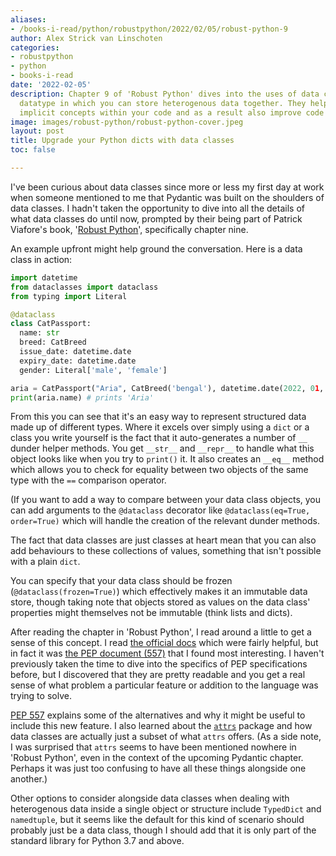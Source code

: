 ```yaml
---
aliases:
- /books-i-read/python/robustpython/2022/02/05/robust-python-9
author: Alex Strick van Linschoten
categories:
- robustpython
- python
- books-i-read
date: '2022-02-05'
description: Chapter 9 of 'Robust Python' dives into the uses of data classes, a user-defined
  datatype in which you can store heterogenous data together. They help formalise
  implicit concepts within your code and as a result also improve code readability.
image: images/robust-python/robust-python-cover.jpeg
layout: post
title: Upgrade your Python dicts with data classes
toc: false

---
```


I've been curious about data classes since more or less my first day at work when someone mentioned to me that Pydantic was built on the shoulders of data classes. I hadn't taken the opportunity to dive into all the details of what data classes do until now, prompted by their being part of Patrick Viafore's book, '[Robust Python](https://www.amazon.com/Robust-Python-Patrick-Viafore-ebook-dp-B09982C9FX/dp/B09982C9FX/ref=mt_other?_encoding=UTF8&me=&tag=soumet-20&qid=)', specifically chapter nine.

An example upfront might help ground the conversation. Here is a data class in action:

```python
import datetime
from dataclasses import dataclass
from typing import Literal

@dataclass
class CatPassport:
  name: str
  breed: CatBreed
  issue_date: datetime.date
  expiry_date: datetime.date
  gender: Literal['male', 'female']

aria = CatPassport("Aria", CatBreed('bengal'), datetime.date(2022, 01, 05), datetime.date(2025, 01, 04), 'female')
print(aria.name) # prints 'Aria'
```

From this you can see that it's an easy way to represent structured data made up of different types. Where it excels over simply using a `dict` or a class you write yourself is the fact that it auto-generates a number of `__` dunder helper methods. You get `__str__` and `__repr__` to handle what this object looks like when you try to `print()` it. It also creates an `__eq__` method which allows you to check for equality between two objects of the same type with the `==` comparison operator. 

(If you want to add a way to compare between your data class objects, you can add arguments to the `@dataclass` decorator like `@dataclass(eq=True, order=True)` which will handle the creation of the relevant dunder methods.

The fact that data classes are just classes at heart mean that you can also add behaviours to these collections of values, something that isn't possible with a plain `dict`.

You can specify that your data class should be frozen (`@dataclass(frozen=True)`) which effectively makes it an immutable data store, though taking note that objects stored as values on the data class' properties might themselves not be immutable (think lists and dicts).

After reading the chapter in 'Robust Python', I read around a little to get a sense of this concept. I read [the official docs](https://docs.python.org/3/library/dataclasses.html) which were fairly helpful, but in fact it was [the PEP document (557)](https://www.python.org/dev/peps/pep-0557/) that I found most interesting. I haven't previously taken the time to dive into the specifics of PEP specifications before, but I discovered that they are pretty readable and you get a real sense of what problem a particular feature or addition to the language was trying to solve.

[PEP 557](https://www.python.org/dev/peps/pep-0557/) explains some of the alternatives and why it might be useful to include this new feature. I also learned about the [`attrs`](https://github.com/python-attrs/attrs) package and how data classes are actually just a subset of what `attrs` offers. (As a side note, I was surprised that `attrs` seems to have been mentioned nowhere in 'Robust Python', even in the context of the upcoming Pydantic chapter. Perhaps it was just too confusing to have all these things alongside one another.)

Other options to consider alongside data classes when dealing with heterogenous data inside a single object or structure include `TypedDict` and `namedtuple`, but it seems like the default for this kind of scenario should probably just be a data class, though I should add that it is only part of the standard library for Python 3.7 and above.